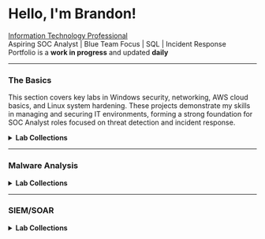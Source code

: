 # Hello, I'm Brandon!

[Information Technology Professional](https://www.linkedin.com/in/brandon-kinal-463a8b219/)  
Aspiring SOC Analyst | Blue Team Focus | SQL | Incident Response  
Portfolio is a **work in progress** and updated **daily**

---

### The Basics
This section covers key labs in Windows security, networking, AWS cloud basics, and Linux system hardening. These projects demonstrate my skills in managing and securing IT environments, forming a strong foundation for SOC Analyst roles focused on threat detection and incident response.

<details>
  <summary><strong>Lab Collections</strong></summary>

## [Windows Security & Active Directory](https://github.com/bekinal/Windows-Security-Active-Directory)  
System administration and security configuration labs that reflect my ability to **manage, harden, and monitor enterprise Windows environments** — critical skills for SOC Analysts working in real-world infrastructures, especially in AD-heavy corporate networks.

## [Networking](https://github.com/bekinal/Networking)  
This lab series highlights my **hands-on experience with configuring, analyzing, and securing enterprise network infrastructure**. These skills allow me to **detect abnormal network behavior**, identify misconfigurations, and understand how attacks propagate through network layers — all essential for effective threat detection and incident response.

## [AWS Cloud Basics & Security](https://github.com/bekinal/AWS-Cloud-Basics-Security-)  
This section highlights my hands-on experience deploying and securing cloud resources in AWS. With cloud adoption continuing to accelerate, SOC Analysts are increasingly expected to understand cloud-native infrastructure, IAM, billing controls, and perimeter defenses. These labs demonstrate my ability to build, monitor, and defend cloud environments — preparing me for real-world detection and response scenarios in the cloud.

## [Linux Security](https://github.com/bekinal/Linux-Security)  
This lab collection demonstrates my ability to secure, audit, and automate Linux environments — skills increasingly vital for SOC Analysts in hybrid infrastructures. From access controls and backup scripting to service hardening and integrity monitoring, these projects show I can detect misconfigurations, maintain secure baselines, and respond to incidents in Linux systems.

</details>

---

### Malware Analysis

<details>
  <summary><strong>Lab Collections</strong></summary>

<!-- Add your malware analysis content here -->
Coming soon: Labs focused on dynamic and static malware analysis using FLARE VM, Wireshark, and custom sandbox environments.

</details>

---

### SIEM/SOAR

<details>
  <summary><strong>Lab Collections</strong></summary>

<!-- Add your SIEM content here -->
Coming soon: Labs involving SIEM configuration, log ingestion, alert tuning, and incident triage with platforms like Splunk and Wazuh.

</details>

<!--

Here are some ideas to get you started:

- 🔭 I’m currently working on ...
- 🌱 I’m currently learning ...
- 👯 I’m looking to collaborate on ...
- 🤔 I’m looking for help with ...
- 💬 Ask me about ...
- 📫 How to reach me: ...
- 😄 Pronouns: ...
- ⚡ Fun fact: ...
-->
